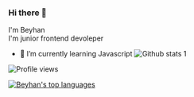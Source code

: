 ### Hi there 👋

I'm Beyhan <br>
I'm junior frontend devoleper <br>
- 🌱 I’m currently learning Javascript
![Github stats 1](https://github-readme-stats.vercel.app/api?username=beyhang&show_icons=true&theme=gradient) 


![Profile views](https://gpvc.arturio.dev/beyhang)

[![Beyhan's top languages](https://github-readme-stats.vercel.app/api/top-langs/?username=beyhang&theme=blue-green)](https://github.com/anuraghazra/github-readme-stats)
